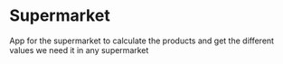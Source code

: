 # Supermarket
App for the supermarket to calculate the products and get the different values we need it in any supermarket
